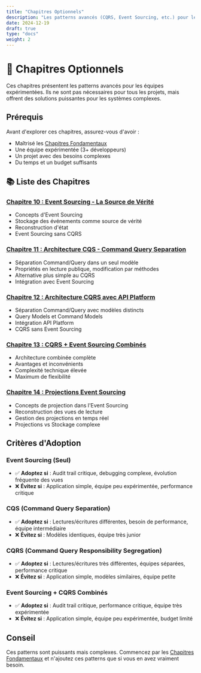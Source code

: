 ```yaml
---
title: "Chapitres Optionnels"
description: "Les patterns avancés (CQRS, Event Sourcing, etc.) pour les équipes expérimentées"
date: 2024-12-19
draft: true
type: "docs"
weight: 2
---
```


# 🚀 Chapitres Optionnels

Ces chapitres présentent les patterns avancés pour les équipes expérimentées. Ils ne sont pas nécessaires pour tous les projets, mais offrent des solutions puissantes pour les systèmes complexes.

## Prérequis

Avant d'explorer ces chapitres, assurez-vous d'avoir :
- Maîtrisé les [Chapitres Fondamentaux](/chapitres/fondamentaux/)
- Une équipe expérimentée (3+ développeurs)
- Un projet avec des besoins complexes
- Du temps et un budget suffisants

## 📚 Liste des Chapitres

### [Chapitre 10 : Event Sourcing - La Source de Vérité](/chapitres/optionnels/chapitre-15-event-sourcing/)
- Concepts d'Event Sourcing
- Stockage des événements comme source de vérité
- Reconstruction d'état
- Event Sourcing sans CQRS

### [Chapitre 11 : Architecture CQS - Command Query Separation](/chapitres/optionnels/chapitre-15-architecture-cqs/)
- Séparation Command/Query dans un seul modèle
- Propriétés en lecture publique, modification par méthodes
- Alternative plus simple au CQRS
- Intégration avec Event Sourcing

### [Chapitre 12 : Architecture CQRS avec API Platform](/chapitres/optionnels/chapitre-15-architecture-cqrs/)
- Séparation Command/Query avec modèles distincts
- Query Models et Command Models
- Intégration API Platform
- CQRS sans Event Sourcing

### [Chapitre 13 : CQRS + Event Sourcing Combinés](/chapitres/optionnels/chapitre-15-cqrs-event-sourcing-combines/)
- Architecture combinée complète
- Avantages et inconvénients
- Complexité technique élevée
- Maximum de flexibilité

### [Chapitre 14 : Projections Event Sourcing](/chapitres/optionnels/chapitre-15-projections-event-sourcing/)
- Concepts de projection dans l'Event Sourcing
- Reconstruction des vues de lecture
- Gestion des projections en temps réel
- Projections vs Stockage complexe

## Critères d'Adoption

### Event Sourcing (Seul)
- ✅ **Adoptez si** : Audit trail critique, debugging complexe, évolution fréquente des vues
- ❌ **Évitez si** : Application simple, équipe peu expérimentée, performance critique

### CQS (Command Query Separation)
- ✅ **Adoptez si** : Lectures/écritures différentes, besoin de performance, équipe intermédiaire
- ❌ **Évitez si** : Modèles identiques, équipe très junior

### CQRS (Command Query Responsibility Segregation)
- ✅ **Adoptez si** : Lectures/écritures très différentes, équipes séparées, performance critique
- ❌ **Évitez si** : Application simple, modèles similaires, équipe petite

### Event Sourcing + CQRS Combinés
- ✅ **Adoptez si** : Audit trail critique, performance critique, équipe très expérimentée
- ❌ **Évitez si** : Application simple, équipe peu expérimentée, budget limité

## Conseil

Ces patterns sont puissants mais complexes. Commencez par les [Chapitres Fondamentaux](/chapitres/fondamentaux/) et n'ajoutez ces patterns que si vous en avez vraiment besoin.
